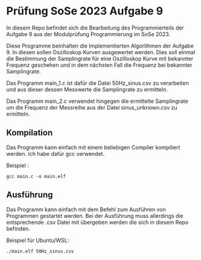 # Prüfung SoSe 2023 Aufgabe 9
In diesem Repo befindet sich die Bearbeitung des Programmierteils der Aufgabe 9 aus der Modulprüfung Programmierung im SoSe 2023.

Diese Programme beinhalten die Implementierten Algorithmen der Aufgabe 9.
In diesen sollen Oszilloskop Kurven ausgewertet werden.
Dies soll einmal die Bestimmung der Samplingrate für eine Oszilloskop Kurve mit bekannter Frequenz geschehen und in dem nächsten Fall die Frequenz bei bekannter Samplingrate. 

Das Programm main_1.c ist dafür die Datei 50Hz_sinus.csv zu verarbeiten und aus dieser dessen Messwerte die Samplingrate zu ermitteln.

Das Programm main_2.c verwendet hingegen die ermittelte Samplingrate um die Frequenz der Messreihe aus der Datei sinus_unknown.csv zu ermitteln.

## Kompilation 
Das Programm kann einfach mit einem beliebigen Compiler kompiliert werden. Ich habe dafür gcc verwendet.

Beispiel :
```
gcc main.c -o main.elf
```

## Ausführung 
Das Programm kann einfach mit dem Befehl zum Ausführen von Programmen gestartet werden. Bei der Ausführung muss allerdings die entsprechende .csv Datei mit übergeben werden die sich in diesem Repo befinden.

Beispiel für Ubuntu/WSL:
```
./main.elf 50Hz_sinus.csv
```
